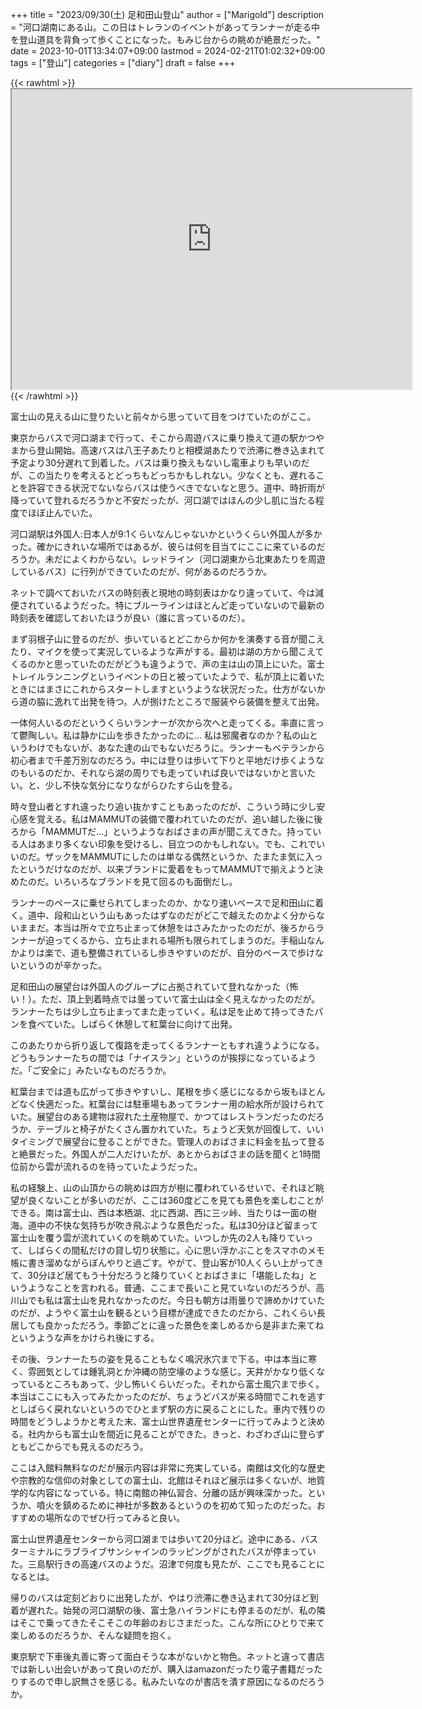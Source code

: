 +++
title = "2023/09/30(土) 足和田山登山"
author = ["Marigold"]
description = "河口湖南にある山。この日はトレランのイベントがあってランナーが走る中を登山道具を背負って歩くことになった。もみじ台からの眺めが絶景だった。"
date = 2023-10-01T13:34:07+09:00
lastmod = 2024-02-21T01:02:32+09:00
tags = ["登山"]
categories = ["diary"]
draft = false
+++

{{< rawhtml >}} <iframe src="https://www.google.com/maps/d/embed?mid=1xKcie76vxGcQ4m2uYy41yQ9wmUCsuKM&ehbc=2E312F&noprof=1" width="640" height="480"></iframe> {{< /rawhtml >}}

富士山の見える山に登りたいと前々から思っていて目をつけていたのがここ。

東京からバスで河口湖まで行って、そこから周遊バスに乗り換えて道の駅かつやまから登山開始。高速バスは八王子あたりと相模湖あたりで渋滞に巻き込まれて予定より30分遅れて到着した。バスは乗り換えもないし電車よりも早いのだが、この当たりを考えるとどっちもどっちかもしれない。少なくとも、遅れることを許容できる状況でないならバスは使うべきでないなと思う。道中、時折雨が降っていて登れるだろうかと不安だったが、河口湖ではほんの少し肌に当たる程度でほぼ止んでいた。

河口湖駅は外国人:日本人が9:1くらいなんじゃないかというくらい外国人が多かった。確かにきれいな場所ではあるが、彼らは何を目当てにここに来ているのだろうか。未だによくわからない。レッドライン（河口湖東から北東あたりを周遊しているバス）に行列ができていたのだが、何があるのだろうか。

ネットで調べておいたバスの時刻表と現地の時刻表はかなり違っていて、今は減便されているようだった。特にブルーラインはほとんど走っていないので最新の時刻表を確認しておいたほうが良い（誰に言っているのだ）。

まず羽根子山に登るのだが、歩いているとどこからか何かを演奏する音が聞こえたり、マイクを使って実況しているような声がする。最初は湖の方から聞こえてくるのかと思っていたのだがどうも違うようで、声の主は山の頂上にいた。富士トレイルランニングというイベントの日と被っていたようで、私が頂上に着いたときにはまさにこれからスタートしますというような状況だった。仕方がないから道の脇に逸れて出発を待つ。人が捌けたところで服装やら装備を整えて出発。

一体何人いるのだというくらいランナーが次から次へと走ってくる。率直に言って鬱陶しい。私は静かに山を歩きたかったのに...
私は邪魔者なのか？私の山というわけでもないが、あなた達の山でもないだろうに。ランナーもベテランから初心者まで千差万別なのだろう。中には登りは歩いて下りと平地だけ歩くようなのもいるのだか、それなら湖の周りでも走っていれば良いではないかと言いたい。と、少し不快な気分になりながらひたすら山を登る。

時々登山者とすれ違ったり追い抜かすこともあったのだが、こういう時に少し安心感を覚える。私はMAMMUTの装備で覆われていたのだが、追い越した後に後ろから「MAMMUTだ...」というようなおばさまの声が聞こえてきた。持っている人はあまり多くない印象を受けるし、目立つのかもしれない。でも、これでいいのだ。ザックをMAMMUTにしたのは単なる偶然というか、たまたま気に入ったというだけなのだが、以来ブランドに愛着をもってMAMMUTで揃えようと決めたのだ。いろいろなブランドを見て回るのも面倒だし。

ランナーのペースに乗せられてしまったのか、かなり速いペースで足和田山に着く。道中、段和山という山もあったはずなのだがどこで越えたのかよく分からないままだ。本当は所々で立ち止まって休憩をはさみたかったのだが、後ろからランナーが迫ってくるから、立ち止まれる場所も限られてしまうのだ。手稲山なんかよりは楽で、道も整備されているし歩きやすいのだが、自分のペースで歩けないというのが辛かった。

足和田山の展望台は外国人のグループに占拠されていて登れなかった（怖い！）。ただ、頂上到着時点では曇っていて富士山は全く見えなかったのだが。ランナーたちは少し立ち止まってまた走っていく。私は足を止めて持ってきたパンを食べていた。しばらく休憩して紅葉台に向けて出発。

このあたりから折り返して復路を走ってくるランナーともすれ違うようになる。どうもランナーたちの間では「ナイスラン」というのが挨拶になっているようだ。「ご安全に」みたいなものだろうか。

紅葉台までは道も広がって歩きやすいし、尾根を歩く感じになるから坂もほとんどなく快適だった。紅葉台には駐車場もあってランナー用の給水所が設けられていた。展望台のある建物は寂れた土産物屋で、かつてはレストランだったのだろうか、テーブルと椅子がたくさん置かれていた。ちょうど天気が回復して、いいタイミングで展望台に登ることができた。管理人のおばさまに料金を払って登ると絶景だった。外国人が二人だけいたが、あとからおばさまの話を聞くと1時間位前から雲が流れるのを待っていたようだった。

私の経験上、山の山頂からの眺めは四方が樹に覆われているせいで、それほど眺望が良くないことが多いのだが、ここは360度どこを見ても景色を楽しむことができる。南は富士山、西は本栖湖、北に西湖、西に三ッ峠、当たりは一面の樹海。道中の不快な気持ちが吹き飛ぶような景色だった。私は30分ほど留まって富士山を覆う雲が流れていくのを眺めていた。いつしか先の2人も降りていって、しばらくの間私だけの貸し切り状態に。心に思い浮かぶことをスマホのメモ帳に書き溜めながらぼんやりと過ごす。やがて、登山客が10人くらい上がってきて、30分ほど居てもう十分だろうと降りていくとおばさまに「堪能したね」というようなことを言われる。普通、ここまで長いこと見ていないのだろうが、高川山でも私は富士山を見れなかったのだ。今日も朝方は雨曇りで諦めかけていたのだが、ようやく富士山を観るという目標が達成できたのだから、これくらい長居しても良かっただろう。季節ごとに違った景色を楽しめるから是非また来てねというような声をかけられ後にする。

その後、ランナーたちの姿を見ることもなく鳴沢氷穴まで下る。中は本当に寒く、雰囲気としては鍾乳洞とか沖縄の防空壕のような感じ。天井がかなり低くなっているところもあって、少し怖いくらいだった。それから富士風穴まで歩く。本当はここにも入ってみたかったのだが、ちょうどバスが来る時間でこれを逃すとしばらく戻れないというのでひとまず駅の方に戻ることにした。車内で残りの時間をどうしようかと考えた末、富士山世界遺産センターに行ってみようと決める。社内からも富士山を間近に見ることができた。きっと、わざわざ山に登らずともどこからでも見えるのだろう。

ここは入館料無料なのだが展示内容は非常に充実している。南館は文化的な歴史や宗教的な信仰の対象としての富士山、北館はそれほど展示は多くないが、地質学的な内容になっている。特に南館の神仏習合、分離の話が興味深かった。というか、噴火を鎮めるために神社が多数あるというのを初めて知ったのだった。おすすめの場所なのでぜひ行ってみると良い。

富士山世界遺産センターから河口湖までは歩いて20分ほど。途中にある、バスターミナルにラブライブサンシャインのラッピングがされたバスが停まっていた。三島駅行きの高速バスのようだ。沼津で何度も見たが、ここでも見ることになるとは。

帰りのバスは定刻どおりに出発したが、やはり渋滞に巻き込まれて30分ほど到着が遅れた。始発の河口湖駅の後、富士急ハイランドにも停まるのだが、私の隣はそこで乗ってきたそこそこの年齢のおじさまだった。こんな所にひとりで来て楽しめるのだろうか、そんな疑問を抱く。

東京駅で下車後丸善に寄って面白そうな本がないかと物色。ネットと違って書店では新しい出会いがあって良いのだが、購入はamazonだったり電子書籍だったりするので申し訳無さを感じる。私みたいなのが書店を潰す原因になるのだろうか。
